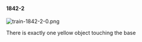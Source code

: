 #### 1842-2
![train-1842-2-0.png](https://github.com/lil-lab/nlvr/raw/master/nlvr/train/images/54/train-1842-2-0.png "train-1842-2-0.png")

There is exactly one yellow object touching the base